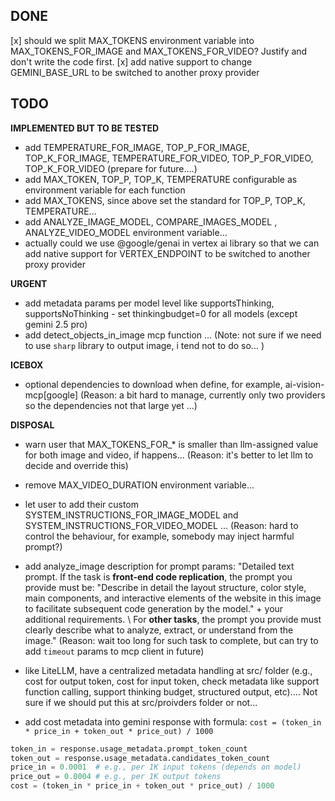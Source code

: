 ## DONE
[x] should we split MAX_TOKENS environment variable into MAX_TOKENS_FOR_IMAGE and MAX_TOKENS_FOR_VIDEO? Justify and don't write the code first.
[x] add native support to change GEMINI_BASE_URL to be switched to another proxy provider

## TODO

**IMPLEMENTED BUT TO BE TESTED**
- add TEMPERATURE_FOR_IMAGE, TOP_P_FOR_IMAGE, TOP_K_FOR_IMAGE, TEMPERATURE_FOR_VIDEO, TOP_P_FOR_VIDEO, TOP_K_FOR_VIDEO (prepare for future....)
- add MAX_TOKEN, TOP_P, TOP_K, TEMPERATURE configurable as environment variable for each function
- add MAX_TOKENS, since above set the standard for TOP_P, TOP_K, TEMPERATURE...
- add ANALYZE_IMAGE_MODEL, COMPARE_IMAGES_MODEL , ANALYZE_VIDEO_MODEL environment variable...
- actually could we use @google/genai in vertex ai library so that we can add native support for VERTEX_ENDPOINT to be switched to another proxy provider

**URGENT**
- add metadata params per model level like supportsThinking, supportsNoThinking - set thinkingbudget=0 for all models (except gemini 2.5 pro)
- add detect_objects_in_image mcp function ... (Note: not sure if we need to use `sharp` library to output image, i tend not to do so... )


**ICEBOX**
- optional dependencies to download when define, for example, ai-vision-mcp[google] (Reason: a bit hard to manage, currently only two providers so the dependencies not that large yet ...)

**DISPOSAL**

- warn user that MAX_TOKENS_FOR_* is smaller than llm-assigned value for both image and video, if happens... (Reason: it's better to let llm to decide and override this)

- remove MAX_VIDEO_DURATION environment variable...

- let user to add their custom SYSTEM_INSTRUCTIONS_FOR_IMAGE_MODEL and SYSTEM_INSTRUCTIONS_FOR_VIDEO_MODEL ... (Reason: hard to control the behaviour, for example, somebody may inject harmful prompt?)

- add analyze_image description for prompt params: "Detailed text prompt. If the task is **front-end code replication**, the prompt you provide must be: "Describe in detail the layout structure, color style, main components, and interactive elements of the website in this image to facilitate subsequent code generation by the model." + your additional requirements. \ For **other tasks**, the prompt you provide must clearly describe what to analyze, extract, or understand from the image." (Reason: wait too long for such task to complete, but can try to add `timeout` params to mcp client in future)


- like LiteLLM, have a centralized metadata handling at src/ folder (e.g., cost for output token, cost for input token, check metadata like support function calling, support thinking budget, structured output, etc).... Not sure if we should put this at src/proivders folder or not...

- add cost metadata into gemini response with formula: `cost = (token_in * price_in + token_out * price_out) / 1000`

```py
token_in = response.usage_metadata.prompt_token_count
token_out = response.usage_metadata.candidates_token_count
price_in = 0.0001  # e.g., per 1K input tokens (depends on model)
price_out = 0.0004 # e.g., per 1K output tokens
cost = (token_in * price_in + token_out * price_out) / 1000
``` 

